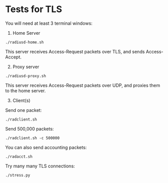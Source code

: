 # Tests for TLS

You will need at least 3 terminal windows:

1. Home Server

```
./radiusd-home.sh
```

This server receives Access-Request packets over TLS, and sends Access-Accept.

2. Proxy server

```
./radiusd-proxy.sh
```

This server receives Access-Request packets over UDP, and proxies them to the home server.

3. Client(s)

Send one packet:

```
./radclient.sh
```

Send 500,000 packets:

```
./radclient.sh -c 500000
```

You can also send accounting packets:

```
./radacct.sh
```

Try many many TLS connections:

```
./stress.py
```
